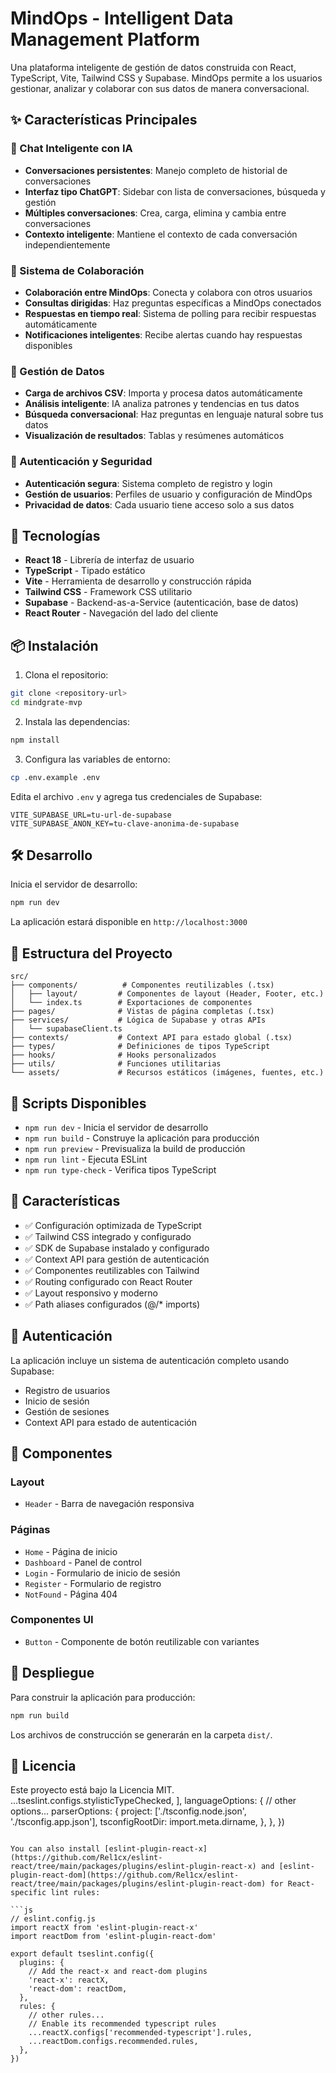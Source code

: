 # MindOps - Intelligent Data Management Platform

Una plataforma inteligente de gestión de datos construida con React, TypeScript, Vite, Tailwind CSS y Supabase. MindOps permite a los usuarios gestionar, analizar y colaborar con sus datos de manera conversacional.

## ✨ Características Principales

### 🧠 Chat Inteligente con IA
- **Conversaciones persistentes**: Manejo completo de historial de conversaciones
- **Interfaz tipo ChatGPT**: Sidebar con lista de conversaciones, búsqueda y gestión
- **Múltiples conversaciones**: Crea, carga, elimina y cambia entre conversaciones
- **Contexto inteligente**: Mantiene el contexto de cada conversación independientemente

### 🤝 Sistema de Colaboración
- **Colaboración entre MindOps**: Conecta y colabora con otros usuarios
- **Consultas dirigidas**: Haz preguntas específicas a MindOps conectados
- **Respuestas en tiempo real**: Sistema de polling para recibir respuestas automáticamente
- **Notificaciones inteligentes**: Recibe alertas cuando hay respuestas disponibles

### 💾 Gestión de Datos
- **Carga de archivos CSV**: Importa y procesa datos automáticamente
- **Análisis inteligente**: IA analiza patrones y tendencias en tus datos
- **Búsqueda conversacional**: Haz preguntas en lenguaje natural sobre tus datos
- **Visualización de resultados**: Tablas y resúmenes automáticos

### 🔐 Autenticación y Seguridad
- **Autenticación segura**: Sistema completo de registro y login
- **Gestión de usuarios**: Perfiles de usuario y configuración de MindOps
- **Privacidad de datos**: Cada usuario tiene acceso solo a sus datos

## 🚀 Tecnologías

- **React 18** - Librería de interfaz de usuario
- **TypeScript** - Tipado estático
- **Vite** - Herramienta de desarrollo y construcción rápida
- **Tailwind CSS** - Framework CSS utilitario
- **Supabase** - Backend-as-a-Service (autenticación, base de datos)
- **React Router** - Navegación del lado del cliente

## 📦 Instalación

1. Clona el repositorio:
```bash
git clone <repository-url>
cd mindgrate-mvp
```

2. Instala las dependencias:
```bash
npm install
```

3. Configura las variables de entorno:
```bash
cp .env.example .env
```

Edita el archivo `.env` y agrega tus credenciales de Supabase:
```env
VITE_SUPABASE_URL=tu-url-de-supabase
VITE_SUPABASE_ANON_KEY=tu-clave-anonima-de-supabase
```

## 🛠️ Desarrollo

Inicia el servidor de desarrollo:
```bash
npm run dev
```

La aplicación estará disponible en `http://localhost:3000`

## 📁 Estructura del Proyecto

```
src/
├── components/          # Componentes reutilizables (.tsx)
│   ├── layout/         # Componentes de layout (Header, Footer, etc.)
│   └── index.ts        # Exportaciones de componentes
├── pages/              # Vistas de página completas (.tsx)
├── services/           # Lógica de Supabase y otras APIs
│   └── supabaseClient.ts
├── contexts/           # Context API para estado global (.tsx)
├── types/              # Definiciones de tipos TypeScript
├── hooks/              # Hooks personalizados
├── utils/              # Funciones utilitarias
└── assets/             # Recursos estáticos (imágenes, fuentes, etc.)
```

## 🔧 Scripts Disponibles

- `npm run dev` - Inicia el servidor de desarrollo
- `npm run build` - Construye la aplicación para producción
- `npm run preview` - Previsualiza la build de producción
- `npm run lint` - Ejecuta ESLint
- `npm run type-check` - Verifica tipos TypeScript

## 🎨 Características

- ✅ Configuración optimizada de TypeScript
- ✅ Tailwind CSS integrado y configurado
- ✅ SDK de Supabase instalado y configurado
- ✅ Context API para gestión de autenticación
- ✅ Componentes reutilizables con Tailwind
- ✅ Routing configurado con React Router
- ✅ Layout responsivo y moderno
- ✅ Path aliases configurados (@/* imports)

## 🔐 Autenticación

La aplicación incluye un sistema de autenticación completo usando Supabase:

- Registro de usuarios
- Inicio de sesión
- Gestión de sesiones
- Context API para estado de autenticación

## 📱 Componentes

### Layout
- `Header` - Barra de navegación responsiva

### Páginas
- `Home` - Página de inicio
- `Dashboard` - Panel de control
- `Login` - Formulario de inicio de sesión
- `Register` - Formulario de registro
- `NotFound` - Página 404

### Componentes UI
- `Button` - Componente de botón reutilizable con variantes

## 🚀 Despliegue

Para construir la aplicación para producción:

```bash
npm run build
```

Los archivos de construcción se generarán en la carpeta `dist/`.

## 📄 Licencia

Este proyecto está bajo la Licencia MIT.
    ...tseslint.configs.stylisticTypeChecked,
  ],
  languageOptions: {
    // other options...
    parserOptions: {
      project: ['./tsconfig.node.json', './tsconfig.app.json'],
      tsconfigRootDir: import.meta.dirname,
    },
  },
})
```

You can also install [eslint-plugin-react-x](https://github.com/Rel1cx/eslint-react/tree/main/packages/plugins/eslint-plugin-react-x) and [eslint-plugin-react-dom](https://github.com/Rel1cx/eslint-react/tree/main/packages/plugins/eslint-plugin-react-dom) for React-specific lint rules:

```js
// eslint.config.js
import reactX from 'eslint-plugin-react-x'
import reactDom from 'eslint-plugin-react-dom'

export default tseslint.config({
  plugins: {
    // Add the react-x and react-dom plugins
    'react-x': reactX,
    'react-dom': reactDom,
  },
  rules: {
    // other rules...
    // Enable its recommended typescript rules
    ...reactX.configs['recommended-typescript'].rules,
    ...reactDom.configs.recommended.rules,
  },
})
```
